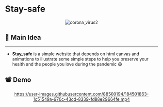 # Stay-safe
<div align="center" height="50px">
    
 ![corona_virus2](https://user-images.githubusercontent.com/88500194/184501988-96c9d09d-705b-41f6-9f71-44ac3f8c7834.png)

</div>

## 🚀 Main Idea
---------------
- <b>Stay_safe</b>  is a simple website that depends on html canvas and animations to illustrate  some simple steps to 
help you preserve your health and the people you love during the pandemic 😷

## 📽 Demo
<div align="center" height="50px">
    
 https://user-images.githubusercontent.com/88500194/184501863-1c51549a-970c-43cd-8339-fd88e29664fe.mp4

</div>




